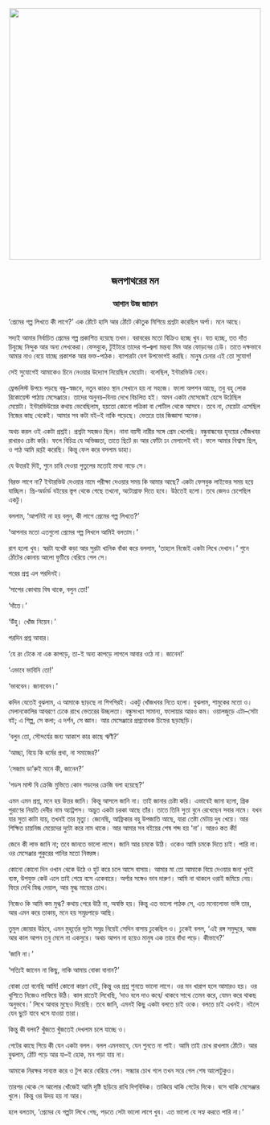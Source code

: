<div align=center> <img align=center src='../images/prothomalo/জলপাথরের-মন@আশান-উজ-জামান' width=500px >

<h2 align=center>জলপাথরের মন</h4><h3 align=center>আশান উজ জামান</h3></div>

‘প্রেমের গল্প লিখতে কী লাগে?’ এক ঠোঁটে হাসি আর ঠোঁটে কৌতুক মিশিয়ে প্রশ্নটা করেছিল অর্পা। মনে আছে।

সদ্যই আমার নির্বাচিত প্রেমের গল্প প্রকাশিত হয়েছে তখন। বরাবরের মতো বিক্রিও হচ্ছে খুব। যত হচ্ছে, তত দাঁত চিবুচ্ছে নিন্দুক আর অন্য লেখকেরা। ফেসবুকে, টুইটারে তাদের গা–জ্বলা মন্তব্য মিম আর ফোড়নের ঢেউ। তাতে দক্ষভাবে আমার নাও বেয়ে যাচ্ছে প্রকাশক আর ভক্ত-পাঠক। ব্যাপারটা বেশ উপভোগই করছি। মানুষ চেনার এই তো সুযোগ!

সেই সুযোগেই আমাকেও চিনে নেওয়ার উদ্যোগ নিয়েছিল মেয়েটা। বলেছিল, ইন্টারভিউ নেবে।

ফ্রেন্ডলিস্ট উপচে পড়ছে বন্ধু-স্বজনে, নতুন কারও স্থান সেখানে হয় না সহজে। ফলো অপশন আছে, তবু বহু লোক রিকোয়েস্ট পাঠায় মেসেঞ্জারে। তাদের অনুনয়–বিনয় দেখে বিচলিত হই। অমন একটা মেসেজেই হেসে উঠেছিল মেয়েটা। ইন্টারভিউয়ের কথায় ভেবেছিলাম, হয়তো কোনো পত্রিকা বা পোর্টাল থেকে আসবে। তবে না, মেয়েটা এসেছিল নিজের কাছ থেকেই। আমার সব কটা বই–ই নাকি পড়েছে। ভেতরে তার জিজ্ঞাসা অনেক।

অথচ করল ওই একটা প্রশ্নই। প্রশ্নটা সহজও ছিল। নানা বয়সী নারীর সঙ্গে প্রেম খেলেছি। বন্ধুবান্ধবের হৃদয়ের খোঁজখবর রাখারও চেষ্টা করি। ফলে বিচিত্র যে অভিজ্ঞতা, তাতে ছিটে রং আর ফোঁটা ঢং মেলালেই বই। ফলে আমার বিশ্বাস ছিল, ও পাঠ আমি রপ্তই করেছি। কিন্তু ফেল করে বসলাম ডাহা।

যে উত্তরই দিই, শুনে চাবি দেওয়া পুতুলের মতোই মাথা নাড়ে সে।

বিরক্ত লাগে না? ইন্টারভিউ দেওয়ার নামে পরীক্ষা দেওয়ার সময় কি আমার আছে? একটা ফেসবুক লাইভের সময় হয়ে যাচ্ছিল। প্রি-অর্ডার্ড বইয়ের স্তূপ থেকে গেছে তখনো, অটোগ্রাফ দিতে হবে। উঠতেই হলো। তবে জেদও চেপেছিল একটু।

বললাম, ‘আপনিই না হয় বলুন, কী লাগে প্রেমের গল্প লিখতে?’

‘আপনার মতো এতগুলো প্রেমের গল্প লিখলে আমিই বলতাম।’

রাগ হলো খুব। স্বরটা যথেষ্ট কড়া আর সুরটা খানিক বাঁকা করে বললাম, ‘তাহলে নিজেই একটা লিখে দেখান।’ শুনে ঠোঁটের কোনায় আলো ফুটিয়ে বেরিয়ে গেল সে।

পরের প্রশ্ন এল পরদিনই।

‘সাপের কোথায় বিষ থাকে, বলুন তো!’

‘দাঁতে।’

‘উঁহু। খোঁজ নিয়েন।’

পরদিন প্রশ্ন আবার।

‘যে রং টেকে না এক কাপড়ে, তা-ই অন্য কাপড়ে লাগলে আবার ওঠে না। জানেন!’

‘এভাবে ভাবিনি তো!’

‘ভাববেন। জানাবেন।’

কদিন যেতেই বুঝলাম, এ আমাকে ছাড়ছে না শিগগিরই। একটু খোঁজখবর নিতে হলো। বুঝলাম, শামুকের মতো ও। মেলানকোলির আবরণে ঢেকে রাখে ভেতরের উচ্ছলতা। বন্ধুসংখ্যা সামান্য, ফলোয়ার আরও কম। ওয়ালজুড়ে এটা–সেটা বই; এ শিল্প, সে কলা; এ দর্শন, সে জ্ঞান। আর মেসেঞ্জারে প্রশ্নবোধক চিহ্নের ছড়াছড়ি।

‘বলুন তো, সৌন্দর্যের জন্য আকাশ কার কাছে ঋণী?’

‘আচ্ছা, বিয়ে কি ধর্মের প্রথা, না সমাজের?’

‘সেজাম ডা’রুই মানে কী, জানেন?’

‘গডস মাস্ট বি ক্রেজি মুভিতে কোন গডদের ক্রেজি বলা হয়েছে?’

এমন এমন প্রশ্ন, মনে হয় উত্তর জানি। কিন্তু আসলে জানি না। তাই জানার চেষ্টা করি। এভাবেই জানা হলো, গ্রিক পুরাণের নিয়তি দেবীর নাম অ্যাট্রপস। অদ্ভুত একটা চরকা আছে তাঁর। তাতে তিনি সুতা বুনে রেখেছেন সবার নামে। যখন যার সুতা কাটা যায়, তখনই তার মৃত্যু। জেনেছি, আফ্রিকার বহু উপজাতি আছে, যারা তেষ্টা মেটায় দুধ খেয়ে। আর শিক্ষিত চায়নিজ মেয়েদের দুটো করে নাম থাকে। আর আমার সব বইয়ের শেষ শব্দ হয় ‘না’। আরও কত কী!

জেনে কী লাভ জানি না; তবে জানতে ভালো লাগে। জানি আর চমকে উঠি। ওকেও আমি চমকে দিতে চাই। পারি না। ওর মেসেঞ্জার পুকুরের পানির মতো নিস্তরঙ্গ।

কোনো কোনো দিন ওখান থেকে উঠে ও হুট করে চলে আসে বাসায়। আমার মা তো আমাকে বিয়ে দেওয়ার জন্য খুবই ব্যস্ত, উপযুক্ত কেউ এলে তাই পেয়ে বসে একেবারে। অর্পার সঙ্গেও ভাব দারুণ। আমি না থাকলে ওরাই জমিয়ে নেয়। ফিরে দেখি স্নিগ্ধ দেয়াল, আর মুগ্ধ মায়ের চোখ।

নিজেও কি আমি কম মুগ্ধ? কথায় পেরে উঠি না, অস্বস্তি হয়। কিন্তু এত ভালো পাঠক সে, এত মনোলোভা ভঙ্গি তার, আর এমন করে তাকায়, মনে হয় সমুদ্রপাড়ে আছি।

তুমুল জোয়ার উঠবে, এমন মুহূর্তের দুটো সমুদ্র নিয়েই সেদিন বাসায় ঢুকেছিল ও। ঢুকেই বলল, ‘এই রঙ্গ সমুদ্দুরে, আজ আর কাল আপন তবু মেলে না একসুরে। অথচ আপন না হয়েও মানুষ এক তারে বাঁধা পড়ে। কীভাবে?’

‘জানি না।’

‘সত্যিই জানেন না কিছু, নাকি আমায় বোকা বানান?’

বোকা তো বনেছি আমি! কোনো কারণ নেই, কিন্তু ওর প্রশ্ন শুনতে ভালো লাগে। ওর মন খারাপ হলে আমারও হয়। ওর খুশিতে নিজেও লাফিয়ে উঠি। কাল রাতেই লিখেছি, ‘দাও বলে দাও কবে/ থাকবে সাথে তেমন করে, যেমন করে থাকছ অনুভবে।’ লিখে আবার মুছেও দিয়েছি। তবে জানি, এমনই কিছু একটা বলতে চাই ওকে। বলতে চাই এখনই। নইলে যেন ছুটে যাবে খসে যাওয়া তারা।

কিন্তু কী বলব? খুঁজতে খুঁজতেই দেখলাম চলে যাচ্ছে ও।

গেটের কাছে গিয়ে কী যেন একটা বলল। বলল এমনভাবে, যেন শুনতে না পাই। আমি তাই চোখ রাখলাম ঠোঁটে। আর বুঝলাম, ঠোঁট পড়ে আর যা–ই হোক, মন পড়া যায় না।

আমাকে নিরক্ষর সাব্যস্ত করে ও টুপ করে বেরিয়ে গেল। সন্ধ্যার চোখ গলে তখন সরে গেল শেষ আলোটুকুও।

তারপর থেকে সে আলোর খোঁজেই আমি দৃষ্টি ছড়িয়ে রাখি দিগ্​বিদিক। তাকিয়ে থাকি গেটের দিকে। বসে থাকি মেসেঞ্জার খুলে। কিন্তু ওর উদয় হয় না আর।

হলে বলতাম, ‘প্রেমের যে গল্পটা লিখে গেছ, পড়তে সেটা ভালো লাগে খুব। এত ভালো যে সহ্য করতে পারি না।’

